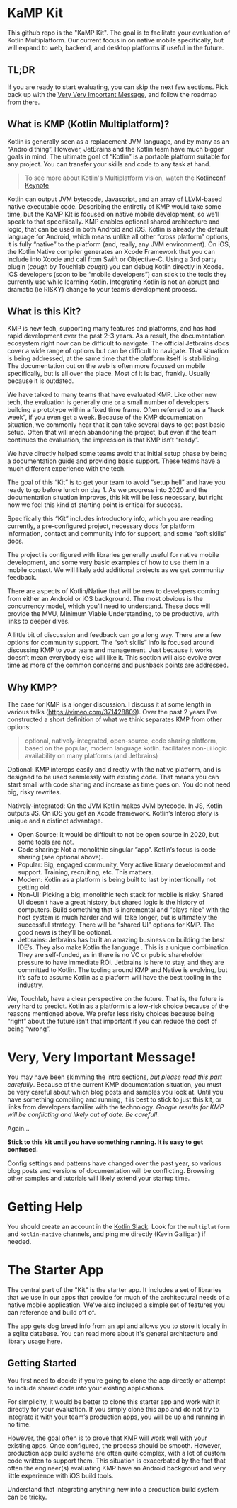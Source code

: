 # KaMP Kit

This github repo is the "KaMP Kit". The goal is to facilitate your evaluation of Kotlin Multiplatform. Our current focus in on native mobile specifically, but will expand to web, backend, and desktop platforms if useful in the future.

## TL;DR

If you are ready to start evaluating, you can skip the next few sections. Pick back up with the [Very Very Important Message](#very-very-important-message), and follow the roadmap from there.

## What is KMP (Kotlin Multiplatform)?

Kotlin is generally seen as a replacement JVM language, and by many as an “Android thing”. However, JetBrains and the 
Kotlin team have much bigger goals in mind. The ultimate goal of “Kotlin” is a portable platform suitable for any project. 
You can transfer your skills and code to any task at hand.

> To see more about Kotlin's Multiplatform vision, watch the [Kotlinconf Keynote](https://youtu.be/0xKTM0A8gdI)

Kotlin can output JVM bytecode, Javascript, and an array of LLVM-based native executable code. Describing the entiretly 
of KMP would take some time, but the KaMP KIt is focused on native mobile development, so we’ll speak to that specifiically.
KMP enables optional shared architecture and logic, that can be used in both Android and iOS. Kotlin is already the default 
language for Android, which means unlike all other “cross platform” options, it is fully “native” to the platform (and, 
really, any JVM environment).
On iOS, the Kotlin Native compiler generates an Xcode Framework that you can include into Xcode and call from Swift or 
Objective-C. Using a 3rd party plugin (*cough* by Touchlab *cough*) you can debug Kotlin directly in Xcode. iOS 
developers (soon to be “mobile developers”) can stick to the tools they currently use while learning Kotlin. 
Integrating Kotlin is not an abrupt and dramatic (ie RISKY) change to your team’s development process.

## What is this Kit?

KMP is new tech, supporting many features and platforms, and has had rapid development over the past 2-3 years. As a 
result, the documentation ecosystem right now can be difficult to navigate. The official Jetbrains docs cover a wide 
range of options but can be difficult to navigate. That situation is being addressed, at the same time that the platform 
itself is stabilizing. The documentation out on the web is often more focused on mobile specifically, but is all over 
the place. Most of it is bad, frankly. Usually because it is outdated.

We have talked to many teams that have evaluated KMP. Like other new tech, the evaluation is generally one or a small 
number of developers building a prototype within a fixed time frame. Often referred to as a “hack week”, if you even get 
a week. Because of the KMP documentation situation, we commonly hear that it can take several days to get past basic 
setup. Often that will mean abandoning the project, but even if the team continues the evaluation, the impression is 
that KMP isn’t “ready”.

We have directly helped some teams avoid that initial setup phase by being a documentation guide and providing basic 
support. These teams have a much different experience with the tech.

The goal of this “Kit” is to get your team to avoid “setup hell” and have you ready to go before lunch on day 1. 
As we progress into 2020 and the documentation situation improves, this kit will be less necessary, but right now we 
feel this kind of starting point is critical for success.

Specifically this “Kit” includes introductory info, which you are reading currently, a pre-configured project, necessary 
docs for platform information, contact and community info for support, and some “soft skills” docs.

The project is configured with libraries generally useful for native mobile development, and some very basic examples 
of how to use them in a mobile context. We will likely add additional projects as we get community feedback.

There are aspects of Kotlin/Native that will be new to developers coming from either an Android or iOS background. The 
most obvious is the concurrency model, which you’ll need to understand. These docs will provide the MVU, Minimum Viable 
Understanding, to be productive, with links to deeper dives.

A little bit of discussion and feedback can go a long way. There are a few options for community support.
The “soft skills” info is focused around discussing KMP to your team and management. Just because it works doesn’t mean 
everybody else will like it. This section will also evolve over time as more of the common concerns and pushback points 
are addressed.

## Why KMP?

The case for KMP is a longer discussion. I discuss it at some length in various talks (https://vimeo.com/371428809). 
Over the past 2 years I’ve constructed a short definition of what we think separates KMP from other options:

> optional, natively-integrated, open-source, code sharing platform, based on the popular, modern language kotlin. 
facilitates non-ui logic availability on many platforms (and Jetbrains)

Optional: KMP interops easily and directly with the native platform, and is designed to be used seamlessly with existing 
code. That means you can start small with code sharing and increase as time goes on. You do not need big, risky rewrites.

Natively-integrated: On the JVM Kotlin makes JVM bytecode. In JS, Kotlin outputs JS. On iOS you get an Xcode framework. 
Kotlin’s Interop story is unique and a distinct advantage.

* Open Source: It would be difficult to not be open source in 2020, but some tools are not.
* Code sharing: Not a monolithic singular “app”. Kotlin’s focus is code sharing (see optional above).
* Popular: Big, engaged community. Very active library development and support. Training, recruiting, etc. This matters.
* Modern: Kotlin as a platform is being built to last by intentionally not getting old.
* Non-UI: Picking a big, monolithic tech stack for mobile is risky. Shared UI doesn’t have a great history, but shared
 logic is the history of computers. Build something that is incremental and “plays nice” with the host system is much harder and will take longer, but is ultimately the successful strategy. There will be “shared UI” options for KMP. The good news is they’ll be optional.
* Jetbrains: Jetbrains has built an amazing business on building the best IDE’s. They also make Kotlin the language
. This is a unique combination. They are self-funded, as in there is no VC or public shareholder pressure to have 
immediate ROI. Jetbrains is here to stay, and they are committed to Kotlin. The tooling around KMP and Native is evolving, 
but it’s safe to assume Kotlin as a platform will have the best tooling in the industry.

We, Touchlab, have a clear perspective on the future. That is, the future is very hard to predict. Kotlin as a platform 
is a low-risk choice because of the reasons mentioned above. We prefer less risky choices because being “right” about 
the future isn’t that important if you can reduce the cost of being “wrong”.

# Very, Very Important Message!

You may have been skimming the intro sections, *but please read this part carefully*. Because of the current KMP
 documentation situation, you must be very careful about which blog posts and samples you look at. Until you have something compiling and running, it is best to stick to just this kit, or links from developers familiar with the technology. *Google results for KMP will be conflicting and likely out of date. Be careful!*.
 
Again... 

**Stick to this kit until you have something running. It is easy to get confused.**

Config settings and patterns have changed over the past year, so various blog posts and versions of documentation will
 be conflicting. Browsing other samples and tutorials will likely extend your startup time.
 
# Getting Help

You should create an account in the [Kotlin Slack](http://slack.kotlinlang.org/?_ga=2.90769053.684071413.1577996668-1257544081.1543638011). Look for the `multiplatform` and `kotlin-native` channels, and ping me directly (Kevin Galligan) if needed.

# The Starter App

The central part of the "Kit" is the starter app. It includes a set of libraries that we use in our apps that provide for much of the architectural needs of a native mobile application. We've also included a simple set of features you can reference and build off of.

The app gets dog breed info from an api and allows you to store it locally in a sqlite database. You can read more about it's general architecture and library usage [here](docs/APP_BUILD.md).

## Getting Started

You first need to decide if you're going to clone the app directly or attempt to include shared code into your existing applications. 

For simplicity, it would be better to clone this starter app and work with it directly for your evaluation. If you simply 
clone this app and do not try to integrate it with your team’s production apps, you will be up and running in no time.

However, the goal often is to prove that KMP will work well with your existing apps. Once configured, the process should 
be smooth. However, production app build systems are often quite complex, with a lot of custom code written to support 
them. This situation is exacerbated by the fact that often the engineer(s) evaluating KMP have an Android backgroud and 
very little experience with iOS build tools.

Understand that integrating anything new into a production build system can be tricky. 
